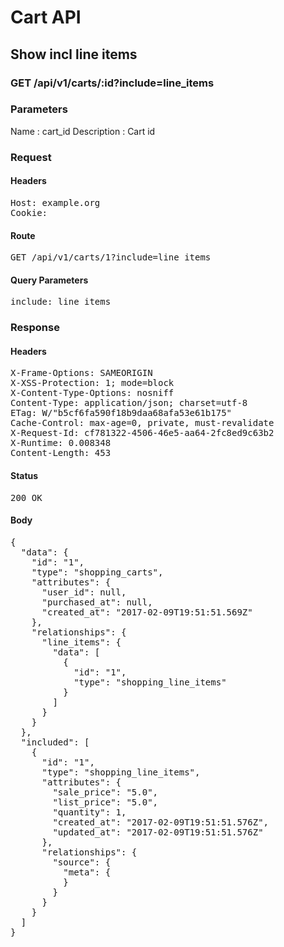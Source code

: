 # Cart API

## Show incl line items

### GET /api/v1/carts/:id?include=line_items

### Parameters

Name : cart_id
Description : Cart id

### Request

#### Headers

<pre>Host: example.org
Cookie: </pre>

#### Route

<pre>GET /api/v1/carts/1?include=line_items</pre>

#### Query Parameters

<pre>include: line_items</pre>

### Response

#### Headers

<pre>X-Frame-Options: SAMEORIGIN
X-XSS-Protection: 1; mode=block
X-Content-Type-Options: nosniff
Content-Type: application/json; charset=utf-8
ETag: W/&quot;b5cf6fa590f18b9daa68afa53e61b175&quot;
Cache-Control: max-age=0, private, must-revalidate
X-Request-Id: cf781322-4506-46e5-aa64-2fc8ed9c63b2
X-Runtime: 0.008348
Content-Length: 453</pre>

#### Status

<pre>200 OK</pre>

#### Body

<pre>{
  "data": {
    "id": "1",
    "type": "shopping_carts",
    "attributes": {
      "user_id": null,
      "purchased_at": null,
      "created_at": "2017-02-09T19:51:51.569Z"
    },
    "relationships": {
      "line_items": {
        "data": [
          {
            "id": "1",
            "type": "shopping_line_items"
          }
        ]
      }
    }
  },
  "included": [
    {
      "id": "1",
      "type": "shopping_line_items",
      "attributes": {
        "sale_price": "5.0",
        "list_price": "5.0",
        "quantity": 1,
        "created_at": "2017-02-09T19:51:51.576Z",
        "updated_at": "2017-02-09T19:51:51.576Z"
      },
      "relationships": {
        "source": {
          "meta": {
          }
        }
      }
    }
  ]
}</pre>
